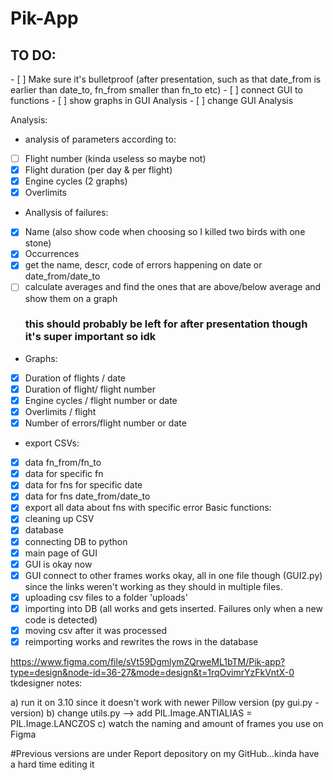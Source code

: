 <h1>Pik-App</h1>

<h2>TO DO:</h2>
- [ ] Make sure it's bulletproof (after presentation, such as that date_from is earlier than date_to, fn_from smaller than fn_to etc)
- [ ] connect GUI to functions
- [ ] show graphs in GUI Analysis
- [ ] change GUI Analysis

Analysis: 
- analysis of parameters according to:
- [ ] Flight number (kinda useless so maybe not)
- [x]	Flight duration (per day & per flight)
- [x]	Engine cycles (2 graphs)
- [x]	Overlimits
-	Anallysis of failures:
- [x]	Name (also show code when choosing so I killed two birds with one stone)
- [x]	Occurrences
- [x]	get the name, descr, code of errors happening on date or date_from/date_to
- [ ]	calculate averages and find the ones that are above/below average and show them on a graph <h3>this should probably be left for after presentation though it's super important so idk</h3>
-	Graphs:
- [x]	Duration of flights / date
- [x]	Duration of flight/ flight number
- [x]	Engine cycles / flight number or date
- [x]	Overlimits / flight
- [x]	Number of errors/flight number or date
-	export CSVs:
- [x]	data fn_from/fn_to
- [x]	data for specific fn
- [x]	data for fns for specific date
- [x]	data for fns date_from/date_to
- [x]	export all data about fns with specific error
Basic functions:
- [x] cleaning up CSV 
- [x] database 
- [x] connecting DB to python 
- [x] main page of GUI 
- [x] GUI is okay now 
- [x] GUI connect to other frames works okay, all in one file though (GUI2.py) since the links weren't working as they should in multiple files. 
- [x] uploading csv files to a folder 'uploads' 
- [x] importing into DB (all works and gets inserted. Failures only when a new code is detected)
- [x] moving csv after it was processed
- [x] reimporting works and rewrites the rows in the database

https://www.figma.com/file/sVt59DgmlymZQrweML1bTM/Pik-app?type=design&node-id=36-27&mode=design&t=1rqOvimrYzFkVntX-0 tkdesigner notes:

a) run it on 3.10 since it doesn't work with newer Pillow version (py gui.py -version) 
b) change utils.py --> add PIL.Image.ANTIALIAS = PIL.Image.LANCZOS 
c) watch the naming and amount of frames you use on Figma


#Previous versions are under Report depository on my GitHub...kinda have a hard time editing it

